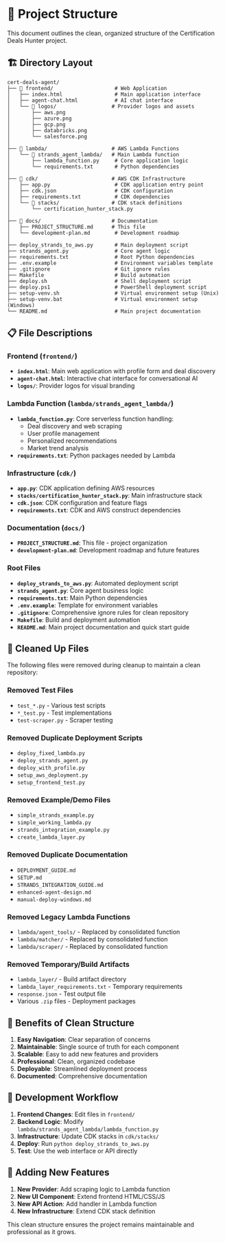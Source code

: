 # 📁 Project Structure

This document outlines the clean, organized structure of the Certification Deals Hunter project.

## 🏗️ Directory Layout

```
cert-deals-agent/
├── 📁 frontend/                    # Web Application
│   ├── index.html                 # Main application interface
│   ├── agent-chat.html            # AI chat interface
│   └── 📁 logos/                  # Provider logos and assets
│       ├── aws.png
│       ├── azure.png
│       ├── gcp.png
│       ├── databricks.png
│       └── salesforce.png
│
├── 📁 lambda/                     # AWS Lambda Functions
│   └── 📁 strands_agent_lambda/   # Main Lambda function
│       ├── lambda_function.py     # Core application logic
│       └── requirements.txt       # Python dependencies
│
├── 📁 cdk/                        # AWS CDK Infrastructure
│   ├── app.py                     # CDK application entry point
│   ├── cdk.json                   # CDK configuration
│   ├── requirements.txt           # CDK dependencies
│   └── 📁 stacks/                 # CDK stack definitions
│       └── certification_hunter_stack.py
│
├── 📁 docs/                       # Documentation
│   ├── PROJECT_STRUCTURE.md      # This file
│   └── development-plan.md        # Development roadmap
│
├── deploy_strands_to_aws.py       # Main deployment script
├── strands_agent.py               # Core agent logic
├── requirements.txt               # Root Python dependencies
├── .env.example                   # Environment variables template
├── .gitignore                     # Git ignore rules
├── Makefile                       # Build automation
├── deploy.sh                      # Shell deployment script
├── deploy.ps1                     # PowerShell deployment script
├── setup-venv.sh                  # Virtual environment setup (Unix)
├── setup-venv.bat                 # Virtual environment setup (Windows)
└── README.md                      # Main project documentation
```

## 📋 File Descriptions

### Frontend (`frontend/`)
- **`index.html`**: Main web application with profile form and deal discovery
- **`agent-chat.html`**: Interactive chat interface for conversational AI
- **`logos/`**: Provider logos for visual branding

### Lambda Function (`lambda/strands_agent_lambda/`)
- **`lambda_function.py`**: Core serverless function handling:
  - Deal discovery and web scraping
  - User profile management
  - Personalized recommendations
  - Market trend analysis
- **`requirements.txt`**: Python packages needed by Lambda

### Infrastructure (`cdk/`)
- **`app.py`**: CDK application defining AWS resources
- **`stacks/certification_hunter_stack.py`**: Main infrastructure stack
- **`cdk.json`**: CDK configuration and feature flags
- **`requirements.txt`**: CDK and AWS construct dependencies

### Documentation (`docs/`)
- **`PROJECT_STRUCTURE.md`**: This file - project organization
- **`development-plan.md`**: Development roadmap and future features

### Root Files
- **`deploy_strands_to_aws.py`**: Automated deployment script
- **`strands_agent.py`**: Core agent business logic
- **`requirements.txt`**: Main Python dependencies
- **`.env.example`**: Template for environment variables
- **`.gitignore`**: Comprehensive ignore rules for clean repository
- **`Makefile`**: Build and deployment automation
- **`README.md`**: Main project documentation and quick start guide

## 🧹 Cleaned Up Files

The following files were removed during cleanup to maintain a clean repository:

### Removed Test Files
- `test_*.py` - Various test scripts
- `*_test.py` - Test implementations
- `test-scraper.py` - Scraper testing

### Removed Duplicate Deployment Scripts
- `deploy_fixed_lambda.py`
- `deploy_strands_agent.py`
- `deploy_with_profile.py`
- `setup_aws_deployment.py`
- `setup_frontend_test.py`

### Removed Example/Demo Files
- `simple_strands_example.py`
- `simple_working_lambda.py`
- `strands_integration_example.py`
- `create_lambda_layer.py`

### Removed Duplicate Documentation
- `DEPLOYMENT_GUIDE.md`
- `SETUP.md`
- `STRANDS_INTEGRATION_GUIDE.md`
- `enhanced-agent-design.md`
- `manual-deploy-windows.md`

### Removed Legacy Lambda Functions
- `lambda/agent_tools/` - Replaced by consolidated function
- `lambda/matcher/` - Replaced by consolidated function
- `lambda/scraper/` - Replaced by consolidated function

### Removed Temporary/Build Artifacts
- `lambda_layer/` - Build artifact directory
- `lambda_layer_requirements.txt` - Temporary requirements
- `response.json` - Test output file
- Various `.zip` files - Deployment packages

## 🎯 Benefits of Clean Structure

1. **Easy Navigation**: Clear separation of concerns
2. **Maintainable**: Single source of truth for each component
3. **Scalable**: Easy to add new features and providers
4. **Professional**: Clean, organized codebase
5. **Deployable**: Streamlined deployment process
6. **Documented**: Comprehensive documentation

## 🔄 Development Workflow

1. **Frontend Changes**: Edit files in `frontend/`
2. **Backend Logic**: Modify `lambda/strands_agent_lambda/lambda_function.py`
3. **Infrastructure**: Update CDK stacks in `cdk/stacks/`
4. **Deploy**: Run `python deploy_strands_to_aws.py`
5. **Test**: Use the web interface or API directly

## 📝 Adding New Features

1. **New Provider**: Add scraping logic to Lambda function
2. **New UI Component**: Extend frontend HTML/CSS/JS
3. **New API Action**: Add handler in Lambda function
4. **New Infrastructure**: Extend CDK stack definition

This clean structure ensures the project remains maintainable and professional as it grows.